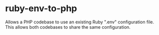 # ruby-env-to-php
Allows a PHP codebase to use an existing Ruby ".env" configuration file. This allows both codebases to share the same configuration.
